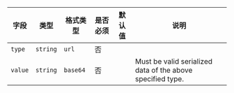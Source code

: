 | 字段 | 类型 | 格式类型 | 是否必须 | 默认值 | 说明 |
|---|---|---|---|---|---|
| `type` | `string` | `url` | 否 |  |
| `value` | `string` | `base64` | 否 |  | Must be valid serialized data of the above specified type. |
